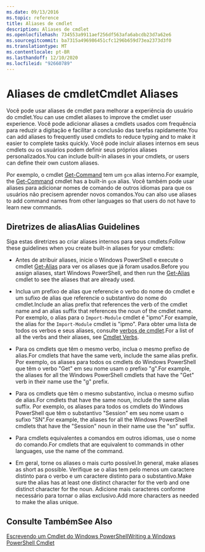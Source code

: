 ```yaml
---
ms.date: 09/13/2016
ms.topic: reference
title: Aliases de cmdlet
description: Aliases de cmdlet
ms.openlocfilehash: 734553a9911aef256df563afa6abcdb23d7a62e6
ms.sourcegitcommit: ba7315a496986451cfc1296b659d73ea2373d3f0
ms.translationtype: MT
ms.contentlocale: pt-BR
ms.lasthandoff: 12/10/2020
ms.locfileid: "92660789"
---
```

# <a name="cmdlet-aliases"></a><span data-ttu-id="ccade-103">Aliases de cmdlet</span><span class="sxs-lookup"><span data-stu-id="ccade-103">Cmdlet Aliases</span></span>

<span data-ttu-id="ccade-104">Você pode usar aliases de cmdlet para melhorar a experiência do usuário do cmdlet.</span><span class="sxs-lookup"><span data-stu-id="ccade-104">You can use cmdlet aliases to improve the cmdlet user experience.</span></span> <span data-ttu-id="ccade-105">Você pode adicionar aliases a cmdlets usados com frequência para reduzir a digitação e facilitar a conclusão das tarefas rapidamente.</span><span class="sxs-lookup"><span data-stu-id="ccade-105">You can add aliases to frequently used cmdlets to reduce typing and to make it easier to complete tasks quickly.</span></span> <span data-ttu-id="ccade-106">Você pode incluir aliases internos em seus cmdlets ou os usuários podem definir seus próprios aliases personalizados.</span><span class="sxs-lookup"><span data-stu-id="ccade-106">You can include built-in aliases in your cmdlets, or users can define their own custom aliases.</span></span>

<span data-ttu-id="ccade-107">Por exemplo, o cmdlet [Get-Command](/powershell/module/microsoft.powershell.core/get-command) tem um `gcm` alias interno.</span><span class="sxs-lookup"><span data-stu-id="ccade-107">For example, the [Get-Command](/powershell/module/microsoft.powershell.core/get-command) cmdlet has a built-in `gcm` alias.</span></span> <span data-ttu-id="ccade-108">Você também pode usar aliases para adicionar nomes de comando de outros idiomas para que os usuários não precisem aprender novos comandos.</span><span class="sxs-lookup"><span data-stu-id="ccade-108">You can also use aliases to add command names from other languages so that users do not have to learn new commands.</span></span>

## <a name="alias-guidelines"></a><span data-ttu-id="ccade-109">Diretrizes de alias</span><span class="sxs-lookup"><span data-stu-id="ccade-109">Alias Guidelines</span></span>

<span data-ttu-id="ccade-110">Siga estas diretrizes ao criar aliases internos para seus cmdlets:</span><span class="sxs-lookup"><span data-stu-id="ccade-110">Follow these guidelines when you create built-in aliases for your cmdlets:</span></span>

- <span data-ttu-id="ccade-111">Antes de atribuir aliases, inicie o Windows PowerShell e execute o cmdlet [Get-Alias](/powershell/module/Microsoft.PowerShell.Utility/Get-Alias) para ver os aliases que já foram usados.</span><span class="sxs-lookup"><span data-stu-id="ccade-111">Before you assign aliases, start Windows PowerShell, and then run the [Get-Alias](/powershell/module/Microsoft.PowerShell.Utility/Get-Alias) cmdlet to see the aliases that are already used.</span></span>

- <span data-ttu-id="ccade-112">Inclua um prefixo de alias que referencie o verbo do nome do cmdlet e um sufixo de alias que referencie o substantivo do nome do cmdlet.</span><span class="sxs-lookup"><span data-stu-id="ccade-112">Include an alias prefix that references the verb of the cmdlet name and an alias suffix that references the noun of the cmdlet name.</span></span> <span data-ttu-id="ccade-113">Por exemplo, o alias para o `Import-Module` cmdlet é "ipmo".</span><span class="sxs-lookup"><span data-stu-id="ccade-113">For example, the alias for the `Import-Module` cmdlet is "ipmo".</span></span> <span data-ttu-id="ccade-114">Para obter uma lista de todos os verbos e seus aliases, consulte [verbos de cmdlet](./approved-verbs-for-windows-powershell-commands.md).</span><span class="sxs-lookup"><span data-stu-id="ccade-114">For a list of all the verbs and their aliases, see [Cmdlet Verbs](./approved-verbs-for-windows-powershell-commands.md).</span></span>

- <span data-ttu-id="ccade-115">Para os cmdlets que têm o mesmo verbo, inclua o mesmo prefixo de alias.</span><span class="sxs-lookup"><span data-stu-id="ccade-115">For cmdlets that have the same verb, include the same alias prefix.</span></span> <span data-ttu-id="ccade-116">Por exemplo, os aliases para todos os cmdlets do Windows PowerShell que têm o verbo "Get" em seu nome usam o prefixo "g".</span><span class="sxs-lookup"><span data-stu-id="ccade-116">For example, the aliases for all the Windows PowerShell cmdlets that have the "Get" verb in their name use the "g" prefix.</span></span>

- <span data-ttu-id="ccade-117">Para os cmdlets que têm o mesmo substantivo, inclua o mesmo sufixo de alias.</span><span class="sxs-lookup"><span data-stu-id="ccade-117">For cmdlets that have the same noun, include the same alias suffix.</span></span> <span data-ttu-id="ccade-118">Por exemplo, os aliases para todos os cmdlets do Windows PowerShell que têm o substantivo "Session" em seu nome usam o sufixo "SN".</span><span class="sxs-lookup"><span data-stu-id="ccade-118">For example, the aliases for all the Windows PowerShell cmdlets that have the "Session" noun in their name use the "sn" suffix.</span></span>

- <span data-ttu-id="ccade-119">Para cmdlets equivalentes a comandos em outros idiomas, use o nome do comando.</span><span class="sxs-lookup"><span data-stu-id="ccade-119">For cmdlets that are equivalent to commands in other languages, use the name of the command.</span></span>

- <span data-ttu-id="ccade-120">Em geral, torne os aliases o mais curto possível.</span><span class="sxs-lookup"><span data-stu-id="ccade-120">In general, make aliases as short as possible.</span></span> <span data-ttu-id="ccade-121">Verifique se o alias tem pelo menos um caractere distinto para o verbo e um caractere distinto para o substantivo.</span><span class="sxs-lookup"><span data-stu-id="ccade-121">Make sure the alias has at least one distinct character for the verb and one distinct character for the noun.</span></span> <span data-ttu-id="ccade-122">Adicione mais caracteres conforme necessário para tornar o alias exclusivo.</span><span class="sxs-lookup"><span data-stu-id="ccade-122">Add more characters as needed to make the alias unique.</span></span>

## <a name="see-also"></a><span data-ttu-id="ccade-123">Consulte Também</span><span class="sxs-lookup"><span data-stu-id="ccade-123">See Also</span></span>

[<span data-ttu-id="ccade-124">Escrevendo um Cmdlet do Windows PowerShell</span><span class="sxs-lookup"><span data-stu-id="ccade-124">Writing a Windows PowerShell Cmdlet</span></span>](./writing-a-windows-powershell-cmdlet.md)
